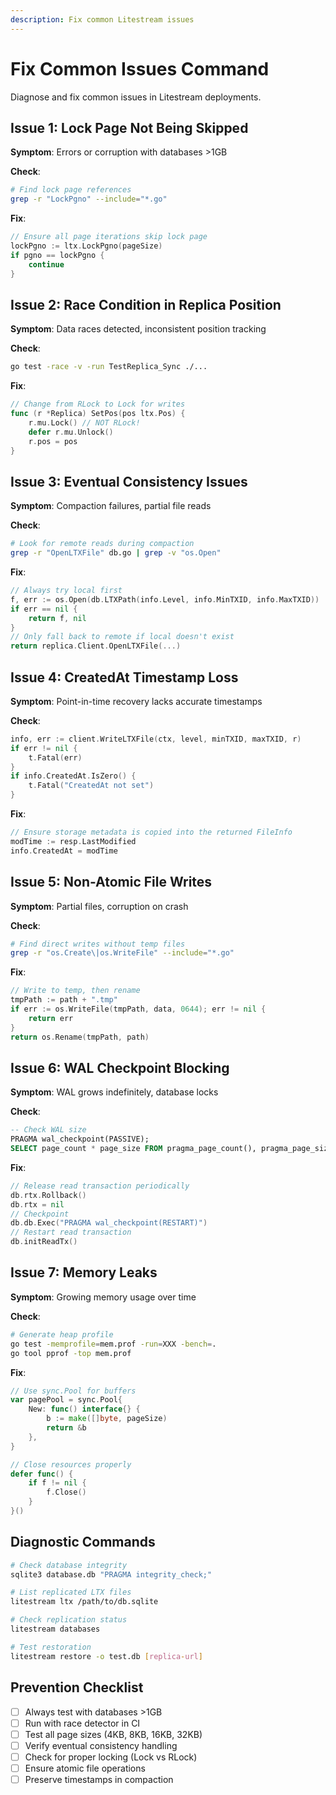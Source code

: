```yaml
---
description: Fix common Litestream issues
---
```


# Fix Common Issues Command

Diagnose and fix common issues in Litestream deployments.

## Issue 1: Lock Page Not Being Skipped

**Symptom**: Errors or corruption with databases >1GB

**Check**:
```bash
# Find lock page references
grep -r "LockPgno" --include="*.go"
```

**Fix**:
```go
// Ensure all page iterations skip lock page
lockPgno := ltx.LockPgno(pageSize)
if pgno == lockPgno {
    continue
}
```

## Issue 2: Race Condition in Replica Position

**Symptom**: Data races detected, inconsistent position tracking

**Check**:
```bash
go test -race -v -run TestReplica_Sync ./...
```

**Fix**:
```go
// Change from RLock to Lock for writes
func (r *Replica) SetPos(pos ltx.Pos) {
    r.mu.Lock() // NOT RLock!
    defer r.mu.Unlock()
    r.pos = pos
}
```

## Issue 3: Eventual Consistency Issues

**Symptom**: Compaction failures, partial file reads

**Check**:
```bash
# Look for remote reads during compaction
grep -r "OpenLTXFile" db.go | grep -v "os.Open"
```

**Fix**:
```go
// Always try local first
f, err := os.Open(db.LTXPath(info.Level, info.MinTXID, info.MaxTXID))
if err == nil {
    return f, nil
}
// Only fall back to remote if local doesn't exist
return replica.Client.OpenLTXFile(...)
```

## Issue 4: CreatedAt Timestamp Loss

**Symptom**: Point-in-time recovery lacks accurate timestamps

**Check**:
```go
info, err := client.WriteLTXFile(ctx, level, minTXID, maxTXID, r)
if err != nil {
    t.Fatal(err)
}
if info.CreatedAt.IsZero() {
    t.Fatal("CreatedAt not set")
}
```

**Fix**:
```go
// Ensure storage metadata is copied into the returned FileInfo
modTime := resp.LastModified
info.CreatedAt = modTime
```

## Issue 5: Non-Atomic File Writes

**Symptom**: Partial files, corruption on crash

**Check**:
```bash
# Find direct writes without temp files
grep -r "os.Create\|os.WriteFile" --include="*.go"
```

**Fix**:
```go
// Write to temp, then rename
tmpPath := path + ".tmp"
if err := os.WriteFile(tmpPath, data, 0644); err != nil {
    return err
}
return os.Rename(tmpPath, path)
```

## Issue 6: WAL Checkpoint Blocking

**Symptom**: WAL grows indefinitely, database locks

**Check**:
```sql
-- Check WAL size
PRAGMA wal_checkpoint(PASSIVE);
SELECT page_count * page_size FROM pragma_page_count(), pragma_page_size();
```

**Fix**:
```go
// Release read transaction periodically
db.rtx.Rollback()
db.rtx = nil
// Checkpoint
db.db.Exec("PRAGMA wal_checkpoint(RESTART)")
// Restart read transaction
db.initReadTx()
```

## Issue 7: Memory Leaks

**Symptom**: Growing memory usage over time

**Check**:
```bash
# Generate heap profile
go test -memprofile=mem.prof -run=XXX -bench=.
go tool pprof -top mem.prof
```

**Fix**:
```go
// Use sync.Pool for buffers
var pagePool = sync.Pool{
    New: func() interface{} {
        b := make([]byte, pageSize)
        return &b
    },
}

// Close resources properly
defer func() {
    if f != nil {
        f.Close()
    }
}()
```

## Diagnostic Commands

```bash
# Check database integrity
sqlite3 database.db "PRAGMA integrity_check;"

# List replicated LTX files
litestream ltx /path/to/db.sqlite

# Check replication status
litestream databases

# Test restoration
litestream restore -o test.db [replica-url]
```

## Prevention Checklist

- [ ] Always test with databases >1GB
- [ ] Run with race detector in CI
- [ ] Test all page sizes (4KB, 8KB, 16KB, 32KB)
- [ ] Verify eventual consistency handling
- [ ] Check for proper locking (Lock vs RLock)
- [ ] Ensure atomic file operations
- [ ] Preserve timestamps in compaction
